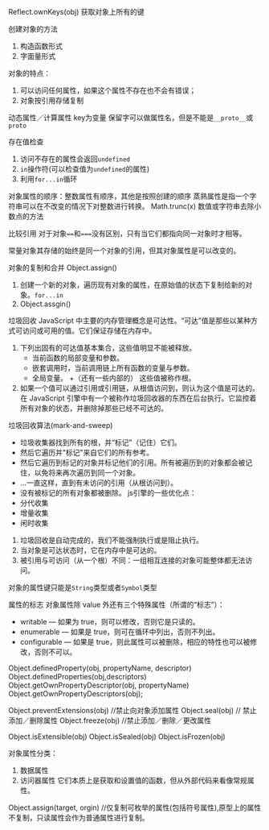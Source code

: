 Reflect.ownKeys(obj) 获取对象上所有的键

创建对象的方法

1. 构造函数形式
2. 字面量形式

对象的特点：

1. 可以访问任何属性，如果这个属性不存在也不会有错误；
2. 对象按引用存储复制

动态属性／计算属性 key为变量
保留字可以做属性名，但是不能是`__proto__`或`proto`

存在值检查

1. 访问不存在的属性会返回`undefined`
2. `in`操作符(可以检查值为`undefined`的属性)
3. 利用`for...in`循环

对象属性的顺序：整数属性有顺序，其他是按照创建的顺序
蒸熟属性是指一个字符串可以在不改变的情况下对整数进行转换。 Math.trunc(x) 数值或字符串去除小数点的方法

比较引用
对于对象`==`和`===`没有区别，只有当它们都指向同一对象时才相等。

常量对象其存储的始终是同一个对象的引用，但其对象属性是可以改变的。

对象的复制和合并 Object.assign()

1. 创建一个新的对象，遍历现有对象的属性，在原始值的状态下复制给新的对象。`for...in`
2. Object.assgin()

垃圾回收
JavaScript 中主要的内存管理概念是可达性。“可达”值是那些以某种方式可访问或可用的值。它们保证存储在内存中。

1. 下列出固有的可达值基本集合，这些值明显不能被释放。
    + 当前函数的局部变量和参数。
    + 嵌套调用时，当前调用链上所有函数的变量与参数。
    + 全局变量。
    +（还有一些内部的）
这些值被称作根。
2. 如果一个值可以通过引用或引用链，从根值访问到，则认为这个值是可达的。
在 JavaScript 引擎中有一个被称作垃圾回收器的东西在后台执行。它监控着所有对象的状态，并删除掉那些已经不可达的。

垃圾回收算法(mark-and-sweep)

+ 垃圾收集器找到所有的根，并“标记”（记住）它们。
+ 然后它遍历并"标记"来自它们的所有参考。
+ 然后它遍历到标记的对象并标记他们的引用。所有被遍历到的对象都会被记住，以免将来再次遍历到同一个对象。
+ …一直这样，直到有未访问的引用（从根访问到）。
+ 没有被标记的所有对象都被删除。
js引擎的一些优化点：
+ 分代收集
+ 增量收集
+ 闲时收集

1. 垃圾回收是自动完成的，我们不能强制执行或是阻止执行。
2. 当对象是可达状态时，它在内存中是可达的。
3. 被引用与可访问（从一个根）不同：一组相互连接的对象可能整体都无法访问。

对象的属性键只能是`String`类型或者`Symbol`类型

属性的标志
对象属性除 value 外还有三个特殊属性（所谓的“标志”）：

+ writable — 如果为 true，则可以修改，否则它是只读的。
+ enumerable — 如果是 true，则可在循环中列出，否则不列出。
+ configurable — 如果是 true，则此属性可以被删除，相应的特性也可以被修改，否则不可以。

Object.definedProperty(obj, propertyName, descriptor)
Object.definedProperties(obj,descriptors)
Object.getOwnPropertyDescriptor(obj, propertyName)
Object.getOwnPropertyDescriptors(obj);

Object.preventExtensions(obj) //禁止向对象添加属性
Object.seal(obj) // 禁止添加／删除属性
Object.freeze(obj) //禁止添加／删除／更改属性

Object.isExtensible(obj)
Object.isSealed(obj)
Object.isFrozen(obj)

对象属性分类：

1. 数据属性
2. 访问器属性 它们本质上是获取和设置值的函数，但从外部代码来看像常规属性。

Object.assign(target, orgin) //仅复制可枚举的属性(包括符号属性),原型上的属性不复制，只读属性会作为普通属性进行复制。

